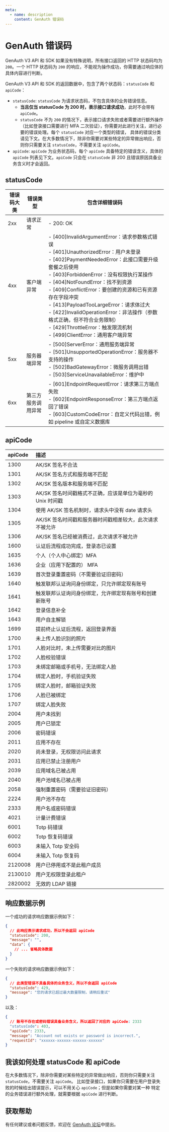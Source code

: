 ```yaml
---
meta:
  - name: description
    content: GenAuth 错误码
---
```


# GenAuth 错误码

<LastUpdated/>

GenAuth V3 API 和 SDK 如果没有特殊说明，所有接口返回的 HTTP 状态码均为 `200`。一个 HTTP 状态码为 `200` 的响应，不能视为操作成功，你需要通过响应体的具体内容进行判断。

GenAuth V3 API 和 SDK 的返回数据中，包含了两个状态码：`statusCode` 和 `apiCode`：

- `statusCode`: `statusCode` 为请求状态码，不包含具体的业务错误信息。
  - **当且仅当 statusCode 为 200 时，表示接口请求成功**，此时不会带有 `apiCode`。
  - `statusCode` 不为 `200` 的情况下，表示接口请求失败或者需要进行额外操作（比如登录接口需要进行 MFA 二次验证），你需要对此进行关注，进行必要的错误处理。每个 `statusCode` 对应一个类型的错误，
    具体的错误分类请见下文。在大多数情况下，除非你需要对某些特定的异常做出响应，否则你只需要关注 `statusCode`，不需要关注 `apiCode`。
- `apiCode`: `apiCode` 为业务状态码，每个 `apiCode` 具备特定的错误含义，具体的 `apiCode` 列表见下文。`apiCode` 只会在 `statusCode` 非 200 且错误原因具备业务含义时才会返回。

## statusCode

| 错误码大类 | 错误类型           | 包含详细错误码                                                                                                                                                                                                                                                                                                                                                                                                                                                                                    |
| ---------- | ------------------ | ------------------------------------------------------------------------------------------------------------------------------------------------------------------------------------------------------------------------------------------------------------------------------------------------------------------------------------------------------------------------------------------------------------------------------------------------------------------------------------------------- |
| 2xx        | 请求正常           | - 200: OK                                                                                                                                                                                                                                                                                                                                                                                                                                                                                         |
| 4xx        | 客户端异常         | - [400]InvalidArgumentError：请求参数格式错误 <br> - [401]UnauthorizedError：用户未登录 <br>- [402]PaymentNeededError：此接口需要升级套餐之后使用<br>- [403]ForbiddenError：没有权限执行某操作<br>- [404]NotFoundError：找不到资源<br>- [409]ConflictError：要创建的资源和已有资源存在字段冲突<br>- [413]PayloadTooLargeError：请求体过大<br>- [422]InvalidOperationError：非法操作（参数格式正确，但不符合业务限制）<br>- [429]ThrottleError：触发限流机制<br>- [499]ClientError：通用客户端异常 |
| 5xx        | 服务器端异常       | - [500]ServerError：通用服务端异常<br>- [501]UnsupportedOperationError：服务器不支持的操作<br> - [502]BadGatewayError：微服务调用出错<br> - [503]ServiceUnavailableError：维护中                                                                                                                                                                                                                                                                                                                  |
| 6xx        | 第三方服务调用异常 | - [601]EndpointRequestError：请求第三方端点失败<br>- [602]EndpointResponseError：第三方端点返回了错误<br>- [603]CustomCodeError：自定义代码出错，例如 pipeline 或自定义数据库                                                                                                                                                                                                                                                                                                                     |

## apiCode

| apiCode | 描述                                                       |
| :------ | :--------------------------------------------------------- |
| 1300    | AK/SK 签名不合法                                           |
| 1301    | AK/SK 签名方式和服务端不匹配                               |
| 1302    | AK/SK 签名版本和服务端不匹配                               |
| 1303    | AK/SK 签名时间戳格式不正确，应该是单位为毫秒的 Unix 时间戳 |
| 1304    | 使用 AK/SK 签名机制时，请求头中没有 date 请求头            |
| 1305    | AK/SK 签名时间戳和服务器时间戳相差较大，此次请求不被允许   |
| 1306    | AK/SK 签名已经被消费过，此次请求不被允许                   |
| 1600    | 认证后流程成功完成，登录态已设置                           |
| 1635    | 个人（个人中心绑定）MFA                                    |
| 1636    | 企业（应用下配置的） MFA                                   |
| 1639    | 首次登录重置密码（不需要验证旧密码）                       |
| 1640    | 触发联邦认证询问身份绑定，只允许绑定现有账号               |
| 1641    | 触发联邦认证询问身份绑定，允许绑定现有账号和创建新账号     |
| 1642    | 登录信息补全                                               |
| 1643    | 用户自主解锁                                               |
| 1699    | 提前终止认证后流程，返回登录界面                           |
| 1700    | 未上传人脸识别的照片                                       |
| 1701    | 人脸对比时，未上传需要对比的图片                           |
| 1702    | 人脸校验错误                                               |
| 1703    | 未绑定邮箱或手机号，无法绑定人脸                           |
| 1704    | 绑定人脸时，手机验证失败                                   |
| 1705    | 绑定人脸时，邮箱验证失败                                   |
| 1706    | 人脸已被绑定                                               |
| 1707    | 绑定人脸失败                                               |
| 2004    | 用户未找到                                                 |
| 2005    | 用户已锁定                                                 |
| 2006    | 密码错误                                                   |
| 2011    | 应用不存在                                                 |
| 2020    | 尚未登录，无权限访问此请求                                 |
| 2031    | 应用已禁止注册用户                                         |
| 2039    | 应用域名已被占用                                           |
| 2040    | 用户池域名已被占用                                         |
| 2058    | 强制重置密码（需要验证旧密码）                             |
| 2224    | 用户池不存在                                               |
| 2333    | 用户名或密码错误                                           |
| 4021    | 计量计费错误                                               |
| 6001    | Totp 码错误                                                |
| 6002    | Totp 恢复码错误                                            |
| 6003    | 未输入 Totp 安全码                                         |
| 6004    | 未输入 Totp 恢复码                                         |
| 2120008 | 用户已停用或不是此租户成员                                 |
| 2130010 | 用户无权限登录此租户                                       |
| 2820002 | 无效的 LDAP 链接                                           |

## 响应数据示例

一个成功的请求响应数据示例如下：

```json
{
  // 此响应表示请求成功，所以不会返回 apiCode
  "statusCode": 200,
  "message": "",
  "data": {
    // ... 省略具体数据
  }
}
```

一个失败的请求响应数据示例如下：

```json
{
  // 此类型错误不具备具体的业务含义，所以不会返回 apiCode
  "statusCode": 429,
  "message": "您的请求已超过最大数量限制，请稍后重试"
}
```

以及：

```json
{
  // 账号不存在或密码错误具备业务含义，所以返回了对应的 apiCode: 2333
  "statusCode": 403,
  "apiCode": 2333,
  "message": "Account not exists or password is incorrect.",
  "requestId": "xxxxxx-xxxxxx-xxxxxx-xxxxxx"
}
```

## 我该如何处理 statusCode 和 apiCode

在大多数情况下，除非你需要对某些特定的异常做出响应，否则你只需要关注 `statusCode`，不需要关注 `apiCode`。
比如登录接口，如果你只需要在用户登录失败的时候给出错误提示，可以不用关心 `apiCode`；但是如果你需要对某一种
特定的业务错误进行额外处理，就需要根据 `apiCode` 进行判断。

## 获取帮助

有任何建议或者问题反馈，欢迎在 [GenAuth 论坛](https://forum.genauth.ai/)中提出。
